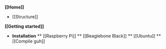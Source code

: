 **[[Home]]**
* [[Structure]]

**[[Getting started]]**

* **Installation**
** [[Raspberry Pi]]
** [[Beaglebone Black]]
** [[Ubuntu]]
** [[Compile guh]]

